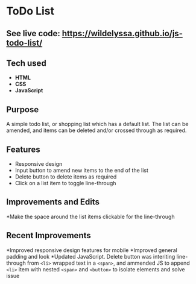 # ToDo List

## See live code: https://wildelyssa.github.io/js-todo-list/

## Tech used
* **HTML**
* **CSS**
* **JavaScript**

## Purpose
A simple todo list, or shopping list which has a default list. The list can be amended, and items can be deleted and/or crossed through as required. 

## Features
* Responsive design
* Input button to amend new items to the end of the list
* Delete button to delete items as required
* Click on a list item to toggle line-through

## Improvements and Edits
*Make the space around the list items clickable for the line-through

## Recent Improvements
*Improved responsive design features for mobile
*Improved general padding and look
*Updated JavaScript. Delete button was interiting line-through from `<li>` wrapped text in a `<span>`, and ammended JS to append `<li>` item with nested `<span>` and `<button>` to isolate elements and solve issue




